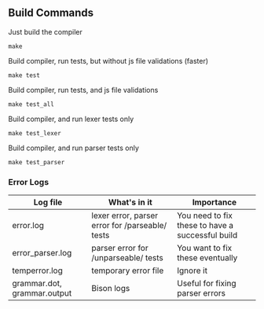 ## Build Commands

Just build the compiler
```
make
```


Build compiler, run tests, but without js file validations (faster)
```
make test
```


Build compiler, run tests, and js file validations
```
make test_all
```


Build compiler, and run lexer tests only
```
make test_lexer
```


Build compiler, and run parser tests only
```
make test_parser
```


### Error Logs
| Log file  | What's in it                                    | Importance |
|-----------|---------------                                  |------------|
| error.log | lexer error, parser error for /parseable/ tests | You need to fix these to have a successful build |
| error_parser.log | parser error for /unparseable/ tests     | You want to fix these eventually |
| temperror.log | temporary error file                        | Ignore it |
| grammar.dot, grammar.output | Bison logs                    | Useful for fixing parser errors |
